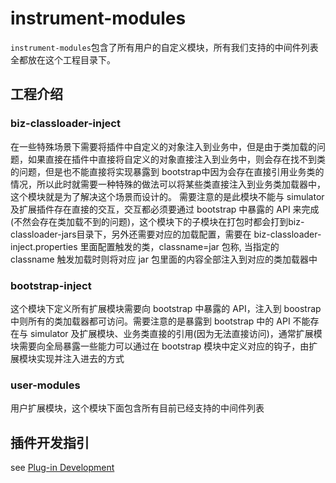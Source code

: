 # instrument-modules
`instrument-modules`包含了所有用户的自定义模块，所有我们支持的中间件列表全都放在这个工程目录下。

## 工程介绍
### biz-classloader-inject

在一些特殊场景下需要将插件中自定义的对象注入到业务中，但是由于类加载的问题，如果直接在插件中直接将自定义的对象直接注入到业务中，则会存在找不到类的问题，但是也不能直接将实现暴露到 bootstrap中因为会存在直接引用业务类的情况，所以此时就需要一种特殊的做法可以将某些类直接注入到业务类加载器中，这个模块就是为了解决这个场景而设计的。
需要注意的是此模块不能与 simulator 及扩展插件存在直接的交互，交互都必须要通过 bootstrap 中暴露的 API 来完成(不然会存在类加载不到的问题)，这个模块下的子模块在打包时都会打到biz-classloader-jars目录下，另外还需要对应的加载配置，需要在 biz-classloader-inject.properties 里面配置触发的类，classname=jar 包称,
当指定的 classname 触发加载时则将对应 jar 包里面的内容全部注入到对应的类加载器中

### bootstrap-inject

这个模块下定义所有扩展模块需要向 bootstrap 中暴露的 API，注入到 boostrap 中则所有的类加载器都可访问。需要注意的是暴露到 bootstrap 中的 API 不能存在与 simulator 及扩展模块、业务类直接的引用(因为无法直接访问)，通常扩展模块需要向全局暴露一些能力可以通过在 bootstrap 模块中定义对应的钩子，由扩展模块实现并注入进去的方式

### user-modules

用户扩展模块，这个模块下面包含所有目前已经支持的中间件列表

## 插件开发指引

see [Plug-in Development](./PluginDevInEnglish.md)
